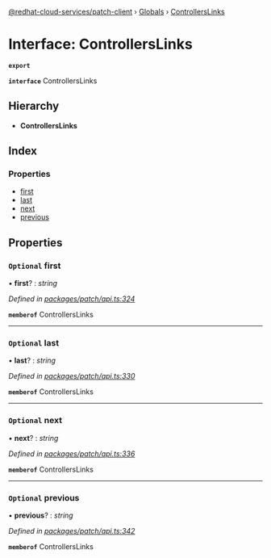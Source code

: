 [@redhat-cloud-services/patch-client](../README.md) › [Globals](../globals.md) › [ControllersLinks](controllerslinks.md)

# Interface: ControllersLinks

**`export`** 

**`interface`** ControllersLinks

## Hierarchy

* **ControllersLinks**

## Index

### Properties

* [first](controllerslinks.md#optional-first)
* [last](controllerslinks.md#optional-last)
* [next](controllerslinks.md#optional-next)
* [previous](controllerslinks.md#optional-previous)

## Properties

### `Optional` first

• **first**? : *string*

*Defined in [packages/patch/api.ts:324](https://github.com/RedHatInsights/javascript-clients/blob/7cb8a69/packages/patch/api.ts#L324)*

**`memberof`** ControllersLinks

___

### `Optional` last

• **last**? : *string*

*Defined in [packages/patch/api.ts:330](https://github.com/RedHatInsights/javascript-clients/blob/7cb8a69/packages/patch/api.ts#L330)*

**`memberof`** ControllersLinks

___

### `Optional` next

• **next**? : *string*

*Defined in [packages/patch/api.ts:336](https://github.com/RedHatInsights/javascript-clients/blob/7cb8a69/packages/patch/api.ts#L336)*

**`memberof`** ControllersLinks

___

### `Optional` previous

• **previous**? : *string*

*Defined in [packages/patch/api.ts:342](https://github.com/RedHatInsights/javascript-clients/blob/7cb8a69/packages/patch/api.ts#L342)*

**`memberof`** ControllersLinks
